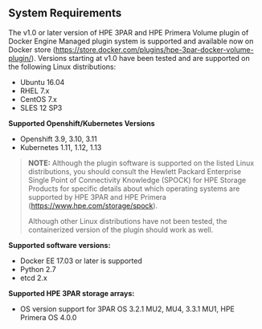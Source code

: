 ## System Requirements

The v1.0 or later version of HPE 3PAR and HPE Primera Volume plugin of Docker Engine Managed plugin system is supported and available now on Docker store (https://store.docker.com/plugins/hpe-3par-docker-volume-plugin/).
Versions starting at v1.0 have been tested and are supported on the following Linux distributions:

* Ubuntu 16.04
* RHEL 7.x
* CentOS 7.x
* SLES 12 SP3

**Supported Openshift/Kubernetes Versions**
* Openshift 3.9, 3.10, 3.11
* Kubernetes 1.11, 1.12, 1.13

>**NOTE:** Although the plugin software is supported on the listed Linux distributions, you should consult the Hewlett Packard Enterprise Single Point of Connectivity Knowledge (SPOCK) for HPE Storage Products for specific details about which operating systems are supported by HPE 3PAR and HPE Primera (https://www.hpe.com/storage/spock).
>
>Although other Linux distributions have not been tested, the containerized version of the plugin should work as well.

**Supported software versions:**

* Docker EE 17.03 or later is supported
* Python 2.7
* etcd 2.x

**Supported HPE 3PAR storage arrays:**

* OS version support for 3PAR OS 3.2.1 MU2, MU4, 3.3.1 MU1, HPE Primera OS 4.0.0
